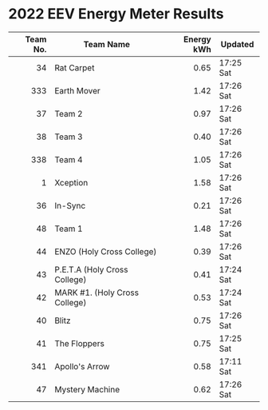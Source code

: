 # 2022 EEV Energy Meter Results
|Team No.|Team Name|Energy kWh|Updated|
|---:|---|---:|---|
|34|Rat Carpet|0.65|17:25 Sat|
|333|Earth Mover|1.42|17:26 Sat|
|37|Team 2|0.97|17:26 Sat|
|38|Team 3|0.40|17:26 Sat|
|338|Team 4|1.05|17:26 Sat|
|1|Xception|1.58|17:26 Sat|
|36|In-Sync|0.21|17:26 Sat|
|48|Team 1|1.48|17:26 Sat|
|44|ENZO (Holy Cross College)|0.39|17:26 Sat|
|43|P.E.T.A (Holy Cross College)|0.41|17:24 Sat|
|42|MARK #1. (Holy Cross College)|0.53|17:24 Sat|
|40|Blitz|0.75|17:26 Sat|
|41|The Floppers|0.75|17:25 Sat|
|341|Apollo's Arrow|0.58|17:11 Sat|
|47|Mystery Machine|0.62|17:26 Sat|
